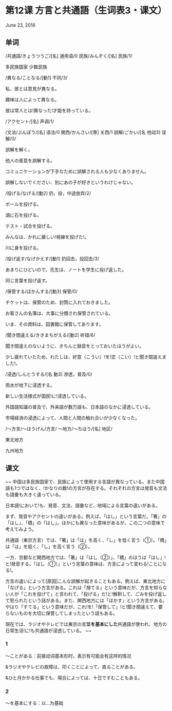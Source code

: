 # 第12课 方言と共通語（生词表3・课文）
June 23, 2018

## 单词
/共通語/きょうつうご/[名] 通用语/0
民族/みんぞく/[名] 民族/1/

多民族国家  少数民族

/異なる/ことなる/[動1] 不同/3/

私、彼とは意見が異なる。

趣味は人によって異なる。

彼は常人とは!異なった!才能を持っている。

/アクセント/[名] 声调/1/

/文法/ぶんぽう/[名] 语法/0
関西/かんさい/[専] 关西/1
誤解/ごかい/[名 他动3] 误解/0/

誤解を解く。

他人の善意を誤解する。

コミュニケーションが下手なために誤解される人も少なくありません。

誤解しないでください、別にあの子が好きというわけじゃない。

/投げる/なげる/[動2] 扔，投，中途放弃/2/

ボールを投げる。

湖に石を投げる。

テスト・試合を投げる。

みんなは、かれに厳しい!視線を投げた!。

川に身を投げる。

/投げ返す/なげかえす/[動1] 扔回去，投回去/3/

あまりにひどいので、先生は、ノートを学生に投げ返した。

同じ言葉を投げ返す。

/保管する/ほかんする/[動3] 保管/0/

チケットは、保管のため、封筒に入れておきました。

お客さんの名簿は、大事に分類され保管されている。

いま、その資料は、図書館に保管してあります。

/聞き間違える/ききまちがえる/[動2] 听错/6/

聞き間違えのないように、きちんと録音をとっておいたほうがよい。

少し疲れていたため、わたしは、好意（こうい）!を!恋（こい）!と聞き間違えました!。

/浸透/しんとうする/[名 動3] 渗透，普及/0/

雨水が地下に浸透する。

新しい生活様式が国民!に!浸透している。

外国語知識の普及で、外来語が数万語も、日本語のなかに浸透している。

市場経済の浸透によって、人間と人間の触れ合いが少なくなった。

/～方言/～ほうげん/方言/
～地方/～ちほう/[名] 地区/

東北地方

九州地方

## 课文
~~
中国は多民族国家で、民族によって使用する言語が異なっている。また中国語も1つではなく、!かなりの数!の方言が存在する。それぞれの方言は発音も文法も語彙も大きく違っている。

日本語!において!も、発音、文法、語彙など、地域による言葉の違いがある。

まず、発音やアクセントの違いがある。例えば、「はし」という言葉だ。「箸」の「はし」、「橋」の「はし」。ほかにも異なった意味があるが、この二つの意味で考えてみよう。

共通語（東京方言）では、「箸」は「は」を高く、「し」を低く言う（①）。「橋」は「は」を低く、「し」を高く言う（②）。

一方、京都など関西地方では、「箸」は「はし（②）」、「橋」のほうは「はし」!と!発音する。「はし（①）」という言葉の意味は、方言によって変わる!ことになる!。  

方言の違いによって[原因]こんな誤解が起きることもある。例えば、東北地方に「なげる」という方言がある。これは「捨てる」という意味だが、方言を知らない人が「これを投げて」と言われて、「投げる」だ!と!解釈して、ごみを投げ返して怒られたという話がある。また、関西地方には「ほかす」という方言がある。やはり「すてる」という意味だが、これ!を!「保管して」!と!聞き間違えて、要らないものを大切に保管してしまったという話もある。

現在では、ラジオやテレビでは東京の言葉**を基本にした**共通語が使われ、地方の日常生活!に!も共通語が浸透している。
~~

### 1
～ことがある：前接动词基本形时，表示有可能会有这样的情况

&ラジオやテレビの故障は、叩くことによって、直ることがある。

&ひと月かかる仕事でも、場合によっては、十日ですむこともある。

### 2
～を基本にする：以…为基础
